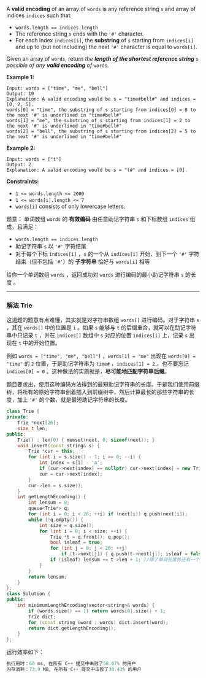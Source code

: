 <p>A <strong>valid encoding</strong> of an array of <code>words</code> is any reference string <code>s</code> and array of indices <code>indices</code> such that:</p>

<ul>
	<li><code>words.length == indices.length</code></li>
	<li>The reference string <code>s</code> ends with the <code>'#'</code> character.</li>
	<li>For each index <code>indices[i]</code>, the <strong>substring</strong> of <code>s</code> starting from <code>indices[i]</code> and up to (but not including) the next <code>'#'</code> character is equal to <code>words[i]</code>.</li>
</ul>

<p>Given an array of <code>words</code>, return <em>the <strong>length of the shortest reference string</strong> </em><code>s</code><em> possible of any <strong>valid encoding</strong> of </em><code>words</code><em>.</em></p>


<p><strong>Example 1:</strong></p>

```clike
Input: words = ["time", "me", "bell"]
Output: 10
Explanation: A valid encoding would be s = "time#bell#" and indices = [0, 2, 5].
words[0] = "time", the substring of s starting from indices[0] = 0 to the next '#' is underlined in "time#bell#"
words[1] = "me", the substring of s starting from indices[1] = 2 to the next '#' is underlined in "time#bell#"
words[2] = "bell", the substring of s starting from indices[2] = 5 to the next '#' is underlined in "time#bell#"
```

<p><strong>Example 2:</strong></p>

```clike
Input: words = ["t"]
Output: 2
Explanation: A valid encoding would be s = "t#" and indices = [0]. 
```

<p><strong>Constraints:</strong></p>

<ul>
	<li><code>1 &lt;= words.length &lt;= 2000</code></li>
	<li><code>1 &lt;= words[i].length &lt;= 7</code></li>
	<li><code>words[i]</code> consists of only lowercase letters.</li>
</ul>

题意： 单词数组&nbsp;<code>words</code> 的 <strong>有效编码</strong> 由任意助记字符串 <code>s</code> 和下标数组 <code>indices</code> 组成，且满足：  
<ul>
	<li><code>words.length == indices.length</code></li>
	<li>助记字符串 <code>s</code> 以 <code>'#'</code> 字符结尾</li>
	<li>对于每个下标 <code>indices[i]</code> ，<code>s</code> 的一个从 <code>indices[i]</code> 开始、到下一个 <code>'#'</code> 字符结束（但不包括 <code>'#'</code>）的 <strong>子字符串</strong> 恰好与 <code>words[i]</code> 相等</li>
</ul>

<p>给你一个单词数组&nbsp;<code>words</code> ，返回成功对 <code>words</code> 进行编码的最小助记字符串 <code>s</code> 的长度 。</p>


---
### 解法 Trie
这道题的题意有点难懂，其实就是对字符串数组 `words[]` 进行编码。对于字符串 `s` ，其在 `words[]` 中的位置是 `i` 。如果 `s` 能够与 `t` 的后缀重合，就可以在助记字符串中只记录 `t` ，并在 `indices[]` 数组中 `s` 对应的位置 `indices[i]` 上，记录 `s` 出现在 `t` 中的开始位置。

例如 `words = ["time", "me", "bell"]` ，`words[1] = "me"` 出现在 `words[0] = "time"` 的 `2` 位置，于是助记字符串为 `time#` ，`indices[1] = 2` 。也不要忘记 `indices[0] = 0` 。这种做法的实质就是，**尽可能地匹配字符串后缀**。

题目要求出，使用这种编码方法得到的最短助记字符串的长度。于是我们使用前缀树，将所有的原始字符串倒着插入到前缀树中，然后计算最长的那些字符串的长度，加上 `'#'` 的个数，就是最短助记字符串的长度。
```cpp
class Trie {
private:
    Trie *next[26];
    size_t len;
public:
    Trie() : len(0) { memset(next, 0, sizeof(next)); }
    void insert(const string& s) {
        Trie *cur = this;
        for (int i = s.size() - 1; i >= 0; --i) {
            int index = s[i] - 'a';
            if (cur->next[index] == nullptr) cur->next[index] = new Trie;
            cur = cur->next[index];
        }
        cur->len = s.size();
    }
    int getLengthEncoding() {
        int lensum = 0;
        queue<Trie*> q;
        for (int i = 0; i < 26; ++i) if (next[i]) q.push(next[i]);
        while (!q.empty()) {
            int size = q.size();
            for (int i = 0; i < size; ++i) {
                Trie *t = q.front(); q.pop();
                bool isleaf = true;
                for (int j = 0; j < 26; ++j) 
                    if (t->next[j]) { q.push(t->next[j]); isleaf = false; }
                if (isleaf) lensum += t->len + 1; //除了单词长度外还有一个'#'
            }
        }
        return lensum;
    }
};
class Solution {
public:
    int minimumLengthEncoding(vector<string>& words) {
        if (words.size() == 1) return words[0].size() + 1;
        Trie dict;
        for (const string &word : words) dict.insert(word);
        return dict.getLengthEncoding();
    }
};
```
运行效率如下：
```cpp
执行用时：60 ms, 在所有 C++ 提交中击败了58.07% 的用户
内存消耗：73.9 MB, 在所有 C++ 提交中击败了30.43% 的用户
```
